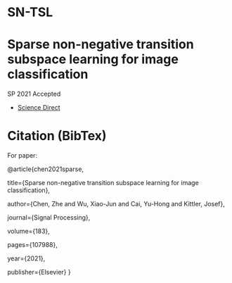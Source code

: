 # SN-TSL
# Sparse non-negative transition subspace learning for image classification

SP 2021 Accepted

- [Science Direct](https://www.sciencedirect.com/science/article/pii/S016516842100027X)


 
# Citation (BibTex)

For paper:

@article{chen2021sparse,

  title={Sparse non-negative transition subspace learning for image classification},
  
  author={Chen, Zhe and Wu, Xiao-Jun and Cai, Yu-Hong and Kittler, Josef},
  
  journal={Signal Processing},
  
  volume={183},
  
  pages={107988},
  
  year={2021},
  
  publisher={Elsevier}
}
